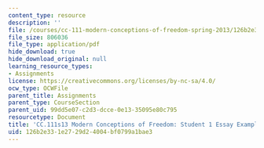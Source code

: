 ```yaml
---
content_type: resource
description: ''
file: /courses/cc-111-modern-conceptions-of-freedom-spring-2013/126b2e331e2729d24004bf0799a1bae3_MITCC_111F12_HobbesLocke.pdf
file_size: 806036
file_type: application/pdf
hide_download: true
hide_download_original: null
learning_resource_types:
- Assignments
license: https://creativecommons.org/licenses/by-nc-sa/4.0/
ocw_type: OCWFile
parent_title: Assignments
parent_type: CourseSection
parent_uid: 99dd5e07-c2d3-dcce-0e13-35095e80c795
resourcetype: Document
title: 'CC.111s13 Modern Conceptions of Freedom: Student 1 Essay Example'
uid: 126b2e33-1e27-29d2-4004-bf0799a1bae3
---
```

